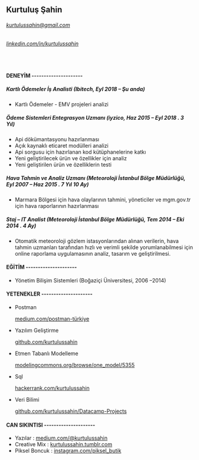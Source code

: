 ## Kurtuluş Şahin
###### kurtulussahin@gmail.com
###### [linkedin.com/in/kurtulussahin](https://www.linkedin.com/in/kurtulussahin "Linkedin")
<br />

#### DENEYİM --------------------- 	

##### Kartlı Ödemeler İş Analisti (Ibitech, Eyl 2018 – Şu anda)
* Kartlı Ödemeler - EMV projeleri analizi

##### Ödeme Sistemleri Entegrasyon Uzmanı (iyzico, Haz 2015 – Eyl 2018 . 3 Yıl)

* Api dökümantasyonu hazırlanması
* Açık kaynaklı eticaret modülleri analizi
* Api sorgusu için hazırlanan kod kütüphanelerine katkı
* Yeni geliştirilecek ürün ve özellikler için analiz
* Yeni geliştirilen ürün ve özelliklerin testi

##### Hava Tahmin ve Analiz Uzmanı (Meteoroloji İstanbul Bölge Müdürlüğü, Eyl 2007 – Haz 2015 . 7 Yıl 10 Ay)

* Marmara Bölgesi için hava olaylarının tahmini, yöneticiler ve mgm.gov.tr için hava raporlarının hazırlanması

##### Staj – IT Analist (Meteoroloji İstanbul Bölge Müdürlüğü, Tem 2014 – Eki 2014 . 4 Ay)

* Otomatik meteoroloji gözlem istasyonlarından alınan verilerin, hava tahmin uzmanları tarafından hızlı ve verimli şekilde yorumlanabilmesi için online raporlama uygulamasının analiz, tasarım ve geliştirilmesi.

#### EĞİTİM     ---------------------	

* Yönetim Bilişim Sistemleri (Boğaziçi Üniversitesi, 2006 –2014)

#### YETENEKLER  ---------------------	
* Postman

  [medium.com/postman-türkiye](https://www.medium.com/postman-t%C3%BCrkiye "Medium")
* Yazılım Geliştirme

  [github.com/kurtulussahin](https://www.github.com/kurtulussahin "Github")
* Etmen Tabanlı Modelleme

  [modelingcommons.org/browse/one_model/5355](http://www.modelingcommons.org/browse/one_model/5355 "Modelling Commons")
* Sql

  [hackerrank.com/kurtulussahin](https://www.hackerrank.com/kurtulussahin "Hackerrank")
  
* Veri Bilimi

  [github.com/kurtulussahin/Datacamp-Projects](https://github.com/kurtulussahin/Datacamp-Projects "Datacamp Projeleri")

#### CAN SIKINTISI  ---------------------	
* Yazılar		    : [medium.com/@kurtulussahin](https://www.medium.com/@kurtulussahin "Medium")
* Creative Mix	: [kurtulussahin.tumblr.com](http://www.kurtulussahin.tumblr.com "Tumblr")
* Piksel Boncuk	: [instagram.com/piksel_butik](https://www.instagram.com/piksel_butik "Tumblr")
